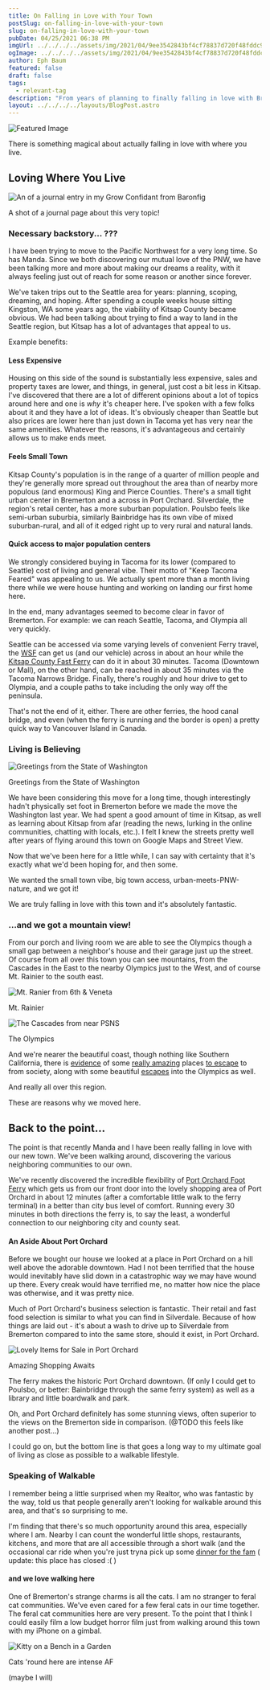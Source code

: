```yaml
---
title: On Falling in Love with Your Town
postSlug: on-falling-in-love-with-your-town
slug: on-falling-in-love-with-your-town
pubDate: 04/25/2021 06:38 PM
imgUrl: ../../../../assets/img/2021/04/9ee3542843bf4cf78837d720f48fddc9-1.jpg
ogImage: ../../../../assets/img/2021/04/9ee3542843bf4cf78837d720f48fddc9-1.jpg
author: Eph Baum
featured: false
draft: false
tags:
  - relevant-tag
description: "From years of planning to finally falling in love with Bremerton—discover the magic of finding your perfect place to call home. A love letter to Kitsap County, complete with mountain views, ferry adventures, feral cats, and the walkable lifestyle that makes every day feel like a small-town dream."
layout: ../../../../layouts/BlogPost.astro
---
```


![Featured Image](../../../../assets/img/2021/04/9ee3542843bf4cf78837d720f48fddc9-1.jpg)

There is something magical about actually falling in love with where you live.

Loving Where You Live
---------------------

![An of a journal entry in my Grow Confidant from Baronfig](../../../../assets/img/2021/04/4d62776b5749427190a2a33b0afd1a76.jpg)

A shot of a journal page about this very topic!

### Necessary backstory... ???

I have been trying to move to the Pacific Northwest for a very long time. So has Manda. Since we both discovering our mutual love of the PNW, we have been talking more and more about making our dreams a reality, with it always feeling just out of reach for some reason or another since forever.

We've taken trips out to the Seattle area for years: planning, scoping, dreaming, and hoping. After spending a couple weeks house sitting Kingston, WA some years ago, the viability of Kitsap County became obvious. We had been talking about trying to find a way to land in the Seattle region, but Kitsap has a lot of advantages that appeal to us.

Example benefits:

#### Less Expensive

Housing on this side of the sound is substantially less expensive, sales and property taxes are lower, and things, in general, just cost a bit less in Kitsap. I've discovered that there are a lot of different opinions about a lot of topics around here and one is _why_ it's cheaper here. I've spoken with a few folks about it and they have a lot of ideas. It's obviously cheaper than Seattle but also prices are lower here than just down in Tacoma yet has very near the same amenities. Whatever the reasons, it's advantageous and certainly allows us to make ends meet.

#### Feels Small Town

Kitsap County's population is in the range of a quarter of million people and they're generally more spread out throughout the area than of nearby more populous (and enormous) King and Pierce Counties. There's a small tight urban center in Bremerton and a across in Port Orchard. Silverdale, the region's retail center, has a more suburban population. Poulsbo feels like semi-urban suburbia, similarly Bainbridge has its own vibe of mixed suburban-rural, and all of it edged right up to very rural and natural lands.

#### Quick access to major population centers

We strongly considered buying in Tacoma for its lower (compared to Seattle) cost of living and general vibe. Their motto of "Keep Tacoma Feared" was appealing to us. We actually spent more than a month living there while we were house hunting and working on landing our first home here.

In the end, many advantages seemed to become clear in favor of Bremerton. For example: we can reach Seattle, Tacoma, and Olympia all very quickly.

Seattle can be accessed via some varying levels of convenient Ferry travel, the [WSF](https://wsdot.wa.gov/ferries) can get us (and our vehicle) across in about an hour while the [Kitsap County Fast Ferry](https://www.kitsaptransit.com/service/fast-ferry/bremerton-fast-ferry) can do it in about 30 minutes. Tacoma (Downtown or Mall), on the other hand, can be reached in about 35 minutes via the Tacoma Narrows Bridge. Finally, there's roughly and hour drive to get to Olympia, and a couple paths to take including the only way off the peninsula.

That's not the end of it, either. There are other ferries, the hood canal bridge, and even (when the ferry is running and the border is open) a pretty quick way to Vancouver Island in Canada.

### Living is Believing

![Greetings from the State of Washington](../../../../assets/img/2021/04/9ee3542843bf4cf78837d720f48fddc9.jpg)

Greetings from the State of Washington

We have been considering this move for a long time, though interestingly hadn't physically set foot in Bremerton before we made the move the Washington last year. We had spent a good amount of time in Kitsap, as well as learning about Kitsap from afar (reading the news, lurking in the online communities, chatting with locals, etc.). I felt I knew the streets pretty well after years of flying around this town on Google Maps and Street View.

Now that we've been here for a little while, I can say with certainty that it's exactly what we'd been hoping for, and then some.

We wanted the small town vibe, big town access, urban-meets-PNW-nature, and we got it!

We are truly falling in love with this town and it's absolutely fantastic.

### ...and we got a mountain view!

From our porch and living room we are able to see the Olympics though a small gap between a neighbor's house and their garage just up the street. Of course from all over this town you can see mountains, from the Cascades in the East to the nearby Olympics just to the West, and of course Mt. Rainier to the south east.

![Mt. Ranier from 6th & Veneta](../../../../assets/img/2021/04/89523510d98a43ee9d685c459225ffe6.jpg)

Mt. Rainier

![The Cascades from near PSNS](../../../../assets/img/2021/04/0e2f9dbf2f5c44caa13c5892ae601dcd.jpg)

The Olympics

And we're nearer the beautiful coast, though nothing like Southern California, there is [evidence](https://breakerslongbeach.com/) of some [really amazing](https://www.tokelandhotel.com/) places [to escape](https://pebblecovefarm.com/) to from society, along with some beautiful [escapes](https://www.nps.gov/olym/planyourvisit/visiting-the-hoh.htm) into the Olympics as well.

And really all over this region.

These are reasons why we moved here.

Back to the point...
--------------------

The point is that recently Manda and I have been really falling in love with our new town. We've been walking around, discovering the various neighboring communities to our own.

We've recently discovered the incredible flexibility of [Port Orchard Foot Ferry](https://www.kitsaptransit.com/service/foot-ferry) which gets us from our front door into the lovely shopping area of Port Orchard in about 12 minutes (after a comfortable little walk to the ferry terminal) in a better than city bus level of comfort. Running every 30 minutes in both directions the ferry is, to say the least, a wonderful connection to our neighboring city and county seat.

#### An Aside About Port Orchard

Before we bought our house we looked at a place in Port Orchard on a hill well above the adorable downtown. Had I not been terrified that the house would inevitably have slid down in a catastrophic way we may have wound up there. Every creak would have terrified me, no matter how nice the place was otherwise, and it was pretty nice.

Much of Port Orchard's business selection is fantastic. Their retail and fast food selection is similar to what you can find in Silverdale. Because of how things are laid out - it's about a wash to drive up to Silverdale from Bremerton compared to into the same store, should it exist, in Port Orchard.

![Lovely Items for Sale in Port Orchard](../../../../assets/img/2021/04/f8ab3fcfdd044c7890960cbf384c2d56.jpg)

Amazing Shopping Awaits

The ferry makes the historic Port Orchard downtown. (If only I could get to Poulsbo, or better: Bainbridge through the same ferry system) as well as a library and little boardwalk and park.

Oh, and Port Orchard definitely has some stunning views, often superior to the views on the Bremerton side in comparison. (@TODO this feels like another post...)

I could go on, but the bottom line is that goes a long way to my ultimate goal of living as close as possible to a walkable lifestyle.

### Speaking of Walkable

I remember being a little surprised when my Realtor, who was fantastic by the way, told us that people generally aren't looking for walkable around this area, and that's so surprising to me.

I'm finding that there's so much opportunity around this area, especially where I am. Nearby I can count the wonderful little shops, restaurants, kitchens, and more that are all accessible through a short walk (and the occasional car ride when you're just tryna pick up some [dinner for the fam](https://www.theshop2712.com/) ( update: this place has closed :( )

#### and we love walking here

One of Bremerton's strange charms is all the cats. I am no stranger to feral cat communities. We've even cared for a few feral cats in our time together. The feral cat communities here are very present. To the point that I think I could easily film a low budget horror film just from walking around this town with my iPhone on a gimbal.

![Kitty on a Bench in a Garden](../../../../assets/img/2021/04/07fdbebd2c61417bb28c99415e6c43b0.jpg)

Cats 'round here are intense AF

(maybe I will)
